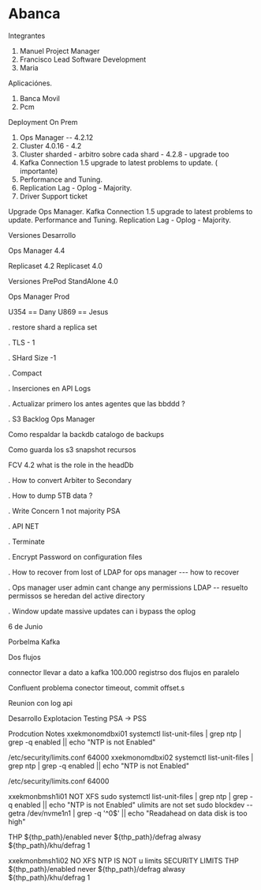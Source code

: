 # Abanca


Integrantes
1. Manuel Project Manager
2. Francisco Lead Software Development
3. Maria


Aplicaciónes.

1. Banca Movil
2. Pcm


Deployment On Prem

1. Ops Manager -- 4.2.12
2. Cluster 4.0.16 - 4.2 
3. Cluster sharded - arbitro sobre cada shard - 4.2.8 - upgrade too
4. Kafka Connection 1.5 upgrade to latest problems to update.  ( importante)
5. Performance and Tuning.
6. Replication Lag - Oplog - Majority.
7. Driver  Support ticket


Upgrade Ops Manager.
Kafka Connection 1.5 upgrade to latest problems to update.
Performance and Tuning.
Replication Lag - Oplog - Majority.



Versiones Desarrollo


Ops Manager 4.4

Replicaset 4.2
Replicaset 4.0


Versiones PrePod
StandAlone 4.0



Ops Manager Prod


U354 == Dany
U869 == Jesus




. restore shard a replica set

. TLS - 1

. SHard Size -1

. Compact 

. Inserciones en API  Logs


. Actualizar primero los antes agentes que las bbddd ?


. S3  Backlog Ops Manager

Como respaldar la backdb catalogo de backups

Como guarda los s3 snapshot recursos


FCV 4.2 what is the role in the headDb


. How to convert Arbiter to Secondary

. How to dump 5TB data ?

. Write Concern 1 not majority PSA

. API NET 


. Terminate 


. Encrypt Password on configuration files

. How to recover from lost of LDAP for ops manager --- how to recover

. Ops manager user admin cant change any permissions LDAP -- resuelto permissos se heredan del active directory

. Window update massive updates can i bypass the oplog

6 de Junio


Porbelma Kafka 

Dos flujos

connector llevar a dato a kafka 100.000 registrso
dos flujos en paralelo

Confluent problema conector timeout, commit offset.s



Reunion con log api

Desarrollo
Explotacion
Testing
PSA -> PSS

Prodcution Notes
xxekmonomdbxi01
systemctl list-unit-files | grep ntp | grep -q enabled || echo "NTP is not Enabled"

/etc/security/limits.conf 64000
xxekmonomdbxi02
systemctl list-unit-files | grep ntp | grep -q enabled || echo "NTP is not Enabled"

/etc/security/limits.conf 64000


xxekmonbmsh1i01
NOT XFS
sudo systemctl list-unit-files | grep ntp | grep -q enabled || echo "NTP is not Enabled"
ulimits are not set
sudo blockdev --getra /dev/nvme1n1 | grep -q '^0$' || echo "Readahead on data disk is too high"

THP
${thp_path}/enabled never
${thp_path}/defrag alwasy
${thp_path}/khu/defrag 1



xxekmonbmsh1i02
NO XFS
NTP IS NOT
u limits SECURITY LIMITS
THP
${thp_path}/enabled never
${thp_path}/defrag alwasy
${thp_path}/khu/defrag 1